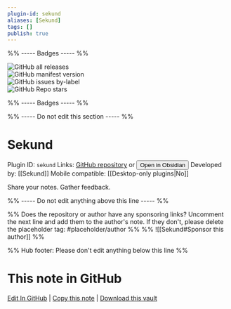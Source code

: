 ```yaml
---
plugin-id: sekund
aliases: [Sekund]
tags: []
publish: true
---
```


%% ----- Badges ----- %%

![GitHub all releases](https://img.shields.io/github/downloads/Sekund/sekund-plugin-react/total?color=573E7A&logo=github&style=for-the-badge)  
![GitHub manifest version](https://img.shields.io/github/manifest-json/v/Sekund/sekund-plugin-react?color=573E7A&logo=github&style=for-the-badge)  
![GitHub issues by-label](https://img.shields.io/github/issues/Sekund/sekund-plugin-react/help%20wanted?color=573E7A&logo=github&style=for-the-badge)  
![GitHub Repo stars](https://img.shields.io/github/stars/Sekund/sekund-plugin-react?color=573E7A&logo=github&style=for-the-badge)

%% ----- Badges ----- %%

%% ----- Do not edit this section ----- %%

# Sekund

Plugin ID: `sekund`
Links: [GitHub repository](https://github.com/Sekund/sekund-plugin-react) or [<button id=HH>Open in Obsidian</button>](obsidian://show-plugin?id=sekund)
Developed by: [[Sekund]]
Mobile compatible: [[Desktop-only plugins|No]]

Share your notes. Gather feedback.

%% ----- Do not edit anything above this line ----- %%

%% Does the repository or author have any sponsoring links? Uncomment the next line and add them to the author's note. If they don't, please delete the placeholder tag: #placeholder/author %%
%% ![[Sekund#Sponsor this author]] %%

%% Hub footer: Please don't edit anything below this line %%

# This note in GitHub

<span class="git-footer">[Edit In GitHub](https://github.dev/obsidian-community/obsidian-hub/blob/main/02%20-%20Community%20Expansions/02.05%20All%20Community%20Expansions/Plugins/sekund.md "git-hub-edit-note") | [Copy this note](https://raw.githubusercontent.com/obsidian-community/obsidian-hub/main/02%20-%20Community%20Expansions/02.05%20All%20Community%20Expansions/Plugins/sekund.md "git-hub-copy-note") | [Download this vault](https://github.com/obsidian-community/obsidian-hub/archive/refs/heads/main.zip "git-hub-download-vault") </span>

